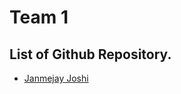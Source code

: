 # Team 1

## List of Github Repository.

* [Janmejay Joshi](https://github.com/Janmejay-Joshi/uwupad)

